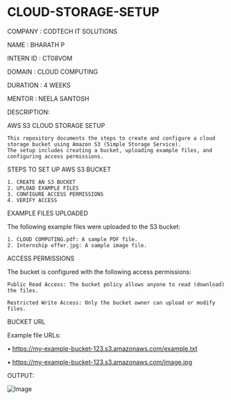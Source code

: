 # CLOUD-STORAGE-SETUP

COMPANY : CODTECH IT SOLUTIONS

NAME : BHARATH P

INTERN ID : CT08VOM

DOMAIN : CLOUD COMPUTING

DURATION : 4 WEEKS

MENTOR : NEELA SANTOSH



DESCRIPTION:


AWS S3 CLOUD STORAGE SETUP

    This repository documents the steps to create and configure a cloud storage bucket using Amazon S3 (Simple Storage Service).
    The setup includes creating a bucket, uploading example files, and configuring access permissions.

STEPS TO SET UP AWS S3 BUCKET
    
    1. CREATE AN S3 BUCKET
    2. UPLOAD EXAMPLE FILES
    3. CONFIGURE ACCESS PERMISSIONS
    4. VERIFY ACCESS

EXAMPLE FILES UPLOADED

The following example files were uploaded to the S3 bucket:
 
    1. CLOUD COMPUTING.pdf: A sample PDF file.
    2. Internship offer.jpg: A sample image file.


ACCESS PERMISSIONS

The bucket is configured with the following access permissions:

    Public Read Access: The bucket policy allows anyone to read (download) the files.

    Restricted Write Access: Only the bucket owner can upload or modify files.

BUCKET URL

Example file URLs:
    
•	https://my-example-bucket-123.s3.amazonaws.com/example.txt

•	https://my-example-bucket-123.s3.amazonaws.com/image.jpg


OUTPUT:


![Image](https://github.com/user-attachments/assets/e3e73757-9736-4b04-97ad-14e7e95981a3)
